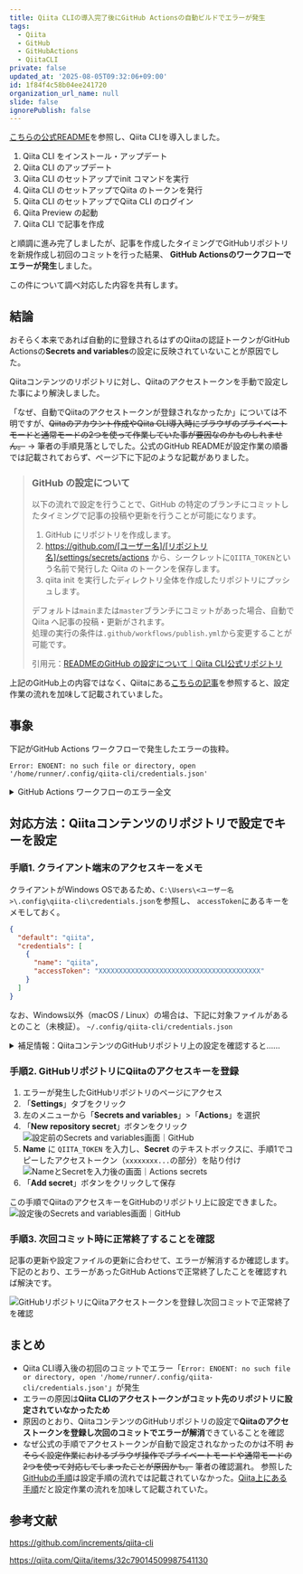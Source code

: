 ```yaml
---
title: Qiita CLIの導入完了後にGitHub Actionsの自動ビルドでエラーが発生
tags:
  - Qiita
  - GitHub
  - GitHubActions
  - QiitaCLI
private: false
updated_at: '2025-08-05T09:32:06+09:00'
id: 1f84f4c58b04ee241720
organization_url_name: null
slide: false
ignorePublish: false
---
```


[こちらの公式README](https://github.com/increments/qiita-cli)を参照し、Qiita CLIを導入しました。

1. Qiita CLI をインストール・アップデート
1. Qiita CLI のアップデート
1. Qiita CLI のセットアップでinit コマンドを実行
1. Qiita CLI のセットアップでQiita のトークンを発行
1. Qiita CLI のセットアップでQiita CLI のログイン
1. Qiita Preview の起動
1. Qiita CLI で記事を作成

と順調に進み完了しましたが、記事を作成したタイミングでGitHubリポジトリを新規作成し初回のコミットを行った結果、
**GitHub Actionsのワークフローでエラーが発生**しました。

この件について調べ対応した内容を共有します。

## 結論

おそらく本来であれば自動的に登録されるはずのQiitaの認証トークンがGitHub Actionsの**Secrets and variables**の設定に反映されていないことが原因でした。

Qiitaコンテンツのリポジトリに対し、Qiitaのアクセストークンを手動で設定した事により解決しました。

「なぜ、自動でQiitaのアクセストークンが登録されなかったか」については不明ですが、~~Qiitaのアカウント作成やQiita CLI導入時にブラウザのプライベートモードと通常モードの2つを使って作業していた事が要因なのかものしれません。~~ → 筆者の手順見落としでした。公式のGitHub READMEが設定作業の順番では記載されておらず、ページ下に下記のような記載がありました。

> ### GitHub の設定について
>
> 以下の流れで設定を行うことで、GitHub の特定のブランチにコミットしたタイミングで記事の投稿や更新を行うことが可能になります。
>
> 1. GitHub にリポジトリを作成します。
> 1. https://github.com/[ユーザー名]/[リポジトリ名]/settings/secrets/actions から、シークレットに`QIITA_TOKEN`という名前で発行した Qiita のトークンを保存します。
> 1. qiita init を実行したディレクトリ全体を作成したリポジトリにプッシュします。
>
> デフォルトは`main`または`master`ブランチにコミットがあった場合、自動で Qiita へ記事の投稿・更新がされます。  
> 処理の実行の条件は`.github/workflows/publish.yml`から変更することが可能です。
>
> 引用元：[READMEのGitHub の設定について｜Qiita CLI公式リポジトリ](https://github.com/increments/qiita-cli/blob/main/README.md#github-%E3%81%AE%E8%A8%AD%E5%AE%9A%E3%81%AB%E3%81%A4%E3%81%84%E3%81%A6)

上記のGitHub上の内容ではなく、Qiitaにある[こちらの記事](https://github.com/increments/qiita-cli)を参照すると、設定作業の流れを加味して記載されていました。

## 事象

下記がGitHub Actions ワークフローで発生したエラーの抜粋。

```:エラー（抜粋）
Error: ENOENT: no such file or directory, open '/home/runner/.config/qiita-cli/credentials.json'
```

<details><summary>GitHub Actions ワークフローのエラー全文</summary>

```:エラー（全文）
Run increments/qiita-cli/actions/publish@v1
Run actions/setup-node@v4
Attempting to download 20.16.0...
Acquiring 20.16.0 - x64 from https://github.com/actions/node-versions/releases/download/20.16.0-10080284600/node-20.16.0-linux-x64.tar.gz
Extracting ...
/usr/bin/tar xz --strip 1 --warning=no-unknown-keyword --overwrite -C /home/runner/work/_temp/218da015-6487-483f-b8bb-5d3e61a908ea -f /home/runner/work/_temp/12c88de6-7aff-4007-9450-567aa37a6e24
Adding to the cache ...
Environment details
Run npm install -g @qiita/qiita-cli@v1.6.2

added 121 packages in 4s

39 packages are looking for funding
  run `npm fund` for details
Run qiita publish --all --root .
Error: ENOENT: no such file or directory, open '/home/runner/.config/qiita-cli/credentials.json'
    at async open (node:internal/fs/promises:639:25)
    at async Object.readFile (node:internal/fs/promises:1249:14)
    at async Credential.load (/opt/hostedtoolcache/node/20.16.0/x64/lib/node_modules/@qiita/qiita-cli/dist/lib/config.js:174:26)
    at async Credential.getCredential (/opt/hostedtoolcache/node/20.16.0/x64/lib/node_modules/@qiita/qiita-cli/dist/lib/config.js:186:32)
    at async accessToken (/opt/hostedtoolcache/node/20.16.0/x64/lib/node_modules/@qiita/qiita-cli/dist/lib/get-qiita-api-instance.js:18:59)
    at async getQiitaApiInstance (/opt/hostedtoolcache/node/20.16.0/x64/lib/node_modules/@qiita/qiita-cli/dist/lib/get-qiita-api-instance.js:11:20)
    at async Object.publish (/opt/hostedtoolcache/node/20.16.0/x64/lib/node_modules/@qiita/qiita-cli/dist/commands/publish.js:21:22)
    at async exec (/opt/hostedtoolcache/node/20.16.0/x64/lib/node_modules/@qiita/qiita-cli/dist/commands/index.js:41:9) {
  errno: -2,
  code: 'ENOENT',
  syscall: 'open',
  path: '/home/runner/.config/qiita-cli/credentials.json'
}
エラーが発生しました (ENOENT: no such file or directory, open '/home/runner/.config/qiita-cli/credentials.json')
  バグの可能性がある場合は、Qiita Discussionsよりご報告いただけると幸いです
  https://github.com/increments/qiita-discussions
Error: Process completed with exit code 1.
```

</details>

## 対応方法：Qiitaコンテンツのリポジトリで設定でキーを設定

### 手順1. クライアント端末のアクセスキーをメモ

クライアントがWindows OSであるため、`C:\Users\<ユーザー名>\.config\qiita-cli\credentials.json`を参照し、
`accessToken`にあるキーをメモしておく。

```json:credentials.json
{
  "default": "qiita",
  "credentials": [
    {
      "name": "qiita",
      "accessToken": "XXXXXXXXXXXXXXXXXXXXXXXXXXXXXXXXXXXXXXXX"
    }
  ]
}
```

なお、Windows以外（macOS / Linux）の場合は、下記に対象ファイルがあるとのこと（未検証）。
`~/.config/qiita-cli/credentials.json`

<details><summary>補足情報：QiitaコンテンツのGitHubリポジトリ上の設定を確認すると……</summary>

Qiitaコンテンツのリポジトリ上にある`.github/workflows/publish.yml`は下記のとおり。

```yml:publish.yml
# Please set 'QIITA_TOKEN' secret to your repository
name: Publish articles

on:
  push:
    branches:
      - main
      - master
  workflow_dispatch:

permissions:
  contents: write

concurrency:
  group: ${{ github.workflow }}-${{ github.ref }}
  cancel-in-progress: false

jobs:
  publish_articles:
    runs-on: ubuntu-latest
    timeout-minutes: 5
    steps:
      - uses: actions/checkout@v4
        with:
          fetch-depth: 0
      - uses: increments/qiita-cli/actions/publish@v1
        with:
          qiita-token: ${{ secrets.QIITA_TOKEN }}
          root: "."

```

上記の設定のとおり、`qiita-token: ${{ secrets.QIITA_TOKEN }}`となっています。
そのため、GitHubリポジトリ上に同じ変数名の`QIITA_TOKEN`をキーにアクセスキーを登録してあげる必要があります。

</details>

### 手順2. GitHubリポジトリにQiitaのアクセスキーを登録

1. エラーが発生したGitHubリポジトリのページにアクセス
1. 「**Settings**」タブをクリック
1. 左のメニューから「**Secrets and variables**」>「**Actions**」を選択
1. 「**New repository secret**」ボタンをクリック
    ![設定前のSecrets and variables画面｜GitHub](https://qiita-image-store.s3.ap-northeast-1.amazonaws.com/0/4156147/afce70dd-474d-45f1-8f4d-611b18bff213.png)
1. **Name** に `QIITA_TOKEN` を入力し、**Secret** のテキストボックスに、手順1でコピーしたアクセストークン（`xxxxxxxx...`の部分）を貼り付け
    ![NameとSecretを入力後の画面｜Actions secrets](https://qiita-image-store.s3.ap-northeast-1.amazonaws.com/0/4156147/30a407a4-1242-489e-aabf-e462e198f8b2.jpeg)
1. 「**Add secret**」ボタンをクリックして保存

この手順でQiitaのアクセスキーをGitHubのリポジトリ上に設定できました。
![設定後のSecrets and variables画面｜GitHub](https://qiita-image-store.s3.ap-northeast-1.amazonaws.com/0/4156147/7bc74df3-55c7-418a-99d3-d233ebc814ea.jpeg)

### 手順3. 次回コミット時に正常終了することを確認

記事の更新や設定ファイルの更新に合わせて、エラーが解消するか確認します。
下記のとおり、エラーがあったGitHub Actionsで正常終了したことを確認すれば解決です。

![GitHubリポジトリにQiitaアクセストークンを登録し次回コミットで正常終了を確認](https://qiita-image-store.s3.ap-northeast-1.amazonaws.com/0/4156147/e27ef39e-6072-40ed-bf3e-c0ca96de11e6.jpeg)

## まとめ

- Qiita CLI導入後の初回のコミットでエラー「`Error: ENOENT: no such file or directory, open '/home/runner/.config/qiita-cli/credentials.json'`」が発生
- エラーの原因は**Qiita CLIのアクセストークンがコミット先のリポジトリに設定されていなかったため**
- 原因のとおり、QiitaコンテンツのGitHubリポジトリの設定で**Qiitaのアクセストークンを登録し次回のコミットでエラーが解消**できていることを確認
- なぜ公式の手順でアクセストークンが自動で設定されなかったのかは不明
    ~~おそらく設定作業におけるブラウザ操作でプライベートモードや通常モードの2つを使って対応してしまったことが原因かも。~~
    筆者の確認漏れ。
    参照した[GitHubの手順](https://qiita.com/Qiita/items/32c79014509987541130)は設定手順の流れでは記載されていなかった。[Qiita上にある手順](https://github.com/increments/qiita-cli)だと設定作業の流れを加味して記載されていた。

## 参考文献

https://github.com/increments/qiita-cli

https://qiita.com/Qiita/items/32c79014509987541130